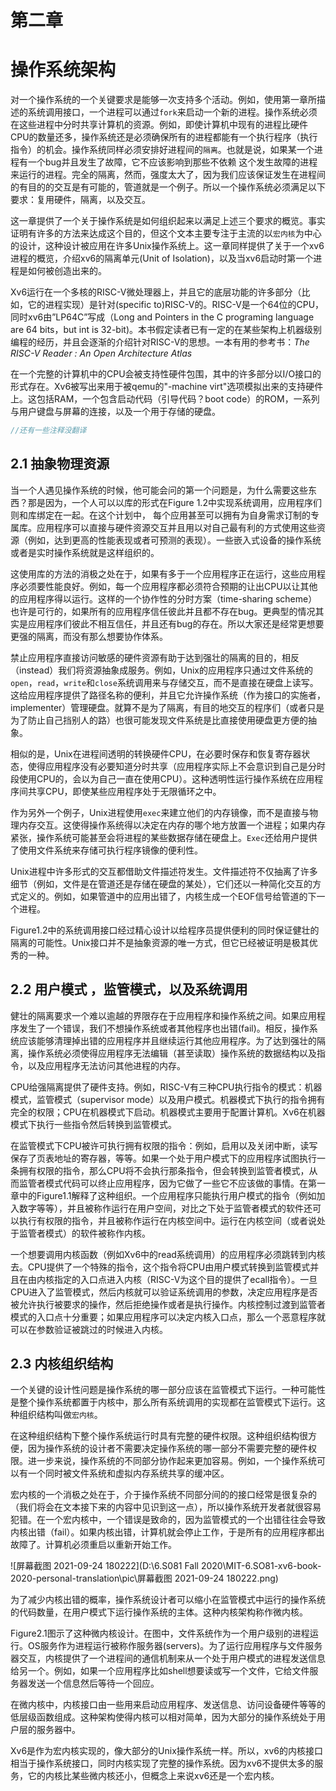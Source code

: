 # 第二章

# 操作系统架构

对一个操作系统的一个关键要求是能够一次支持多个活动。例如，使用第一章所描述的系统调用接口，一个进程可以通过`fork`来启动一个新的进程。操作系统必须在这些进程中分时共享计算机的资源。例如，即使计算机中现有的进程比硬件CPU的数量还多，操作系统还是必须确保所有的进程都能有一个执行程序（执行指令）的机会。操作系统同样必须安排好进程间的`隔离`。也就是说，如果某一个进程有一个bug并且发生了故障，它不应该影响到那些不依赖	这个发生故障的进程 	来运行的进程。完全的隔离，然而，强度太大了，因为我们应该保证发生在进程间的有目的的交互是有可能的，管道就是一个例子。所以一个操作系统必须满足以下要求：复用硬件，隔离，以及交互。

这一章提供了一个关于操作系统是如何组织起来以满足上述三个要求的概览。事实证明有许多的方法来达成这个目的，但这个文本主要专注于主流的以`宏内核`为中心的设计，这种设计被应用在许多Unix操作系统上。这一章同样提供了关于一个xv6进程的概览，介绍xv6的隔离单元(Unit of Isolation)，以及当xv6启动时第一个进程是如何被创造出来的。

Xv6运行在一个多核的RISC-V微处理器上，并且它的底层功能的许多部分（比如，它的进程实现）是针对(specific to)RISC-V的。RISC-V是一个64位的CPU，同时xv6由”LP64C”写成（Long and Pointers in the C programing language are 64 bits，but int is 32-bit)。本书假定读者已有一定的在某些架构上机器级别编程的经历，并且会逐渐的介绍针对RISC-V的思想。一本有用的参考书：*The RISC-V Reader : An Open Architecture Atlas*

在一个完整的计算机中的CPU会被支持性硬件包围，其中的许多部分以I/O接口的形式存在。Xv6被写出来用于被qemu的"-machine virt"选项模拟出来的支持硬件上。这包括RAM，一个包含启动代码（引导代码？boot code）的ROM，一系列与用户键盘与屏幕的连接，以及一个用于存储的硬盘。

```c
//还有一些注释没翻译
```

## 2.1	抽象物理资源

当一个人遇见操作系统的时候，他可能会问的第一个问题是，为什么需要这些东西？那是因为，一个人可以以库的形式在Figure 1.2中实现系统调用，应用程序们则和库绑定在一起。在这个计划中， 每个应用甚至可以拥有为自身需求订制的专属库。应用程序可以直接与硬件资源交互并且用以对自己最有利的方式使用这些资源（例如，达到更高的性能表现或者可预测的表现）。一些嵌入式设备的操作系统或者是实时操作系统就是这样组织的。

这使用库的方法的消极之处在于，如果有多于一个应用程序正在运行，这些应用程序必须要性能良好。例如，每一个应用程序都必须符合预期的让出CPU以让其他的应用程序得以运行。这样的一个协作性的分时方案（time-sharing scheme）也许是可行的，如果所有的应用程序信任彼此并且都不存在bug。更典型的情况其实是应用程序们彼此不相互信任，并且还有bug的存在。所以大家还是经常更想要更强的隔离，而没有那么想要协作体系。

禁止应用程序直接访问敏感的硬件资源有助于达到强壮的隔离的目的，相反（instead）我们将资源抽象成服务。例如，Unix的应用程序只通过文件系统的`open`，`read`，`write`和`close`系统调用来与存储交互，而不是直接在硬盘上读写。这给应用程序提供了路径名称的便利，并且它允许操作系统（作为接口的实施者，implementer）管理硬盘。就算不是为了隔离，有目的地交互的程序们（或者只是为了防止自己挡别人的路）也很可能发现文件系统是比直接使用硬盘更方便的抽象。

相似的是，Unix在进程间透明的转换硬件CPU，在必要时保存和恢复寄存器状态，使得应用程序没有必要知道分时共享（应用程序实际上不会意识到自己是分时段使用CPU的，会以为自己一直在使用CPU）。这种透明性运行操作系统在应用程序间共享CPU，即使某些应用程序处于无限循环之中。

作为另外一个例子，Unix进程使用`exec`来建立他们的内存镜像，而不是直接与物理内存交互。这使得操作系统得以决定在内存的哪个地方放置一个进程；如果内存紧张，操作系统可能甚至会将进程的某些数据存储在硬盘上。`Exec`还给用户提供了使用文件系统来存储可执行程序镜像的便利性。

Unix进程中许多形式的交互都借助文件描述符发生。文件描述符不仅抽离了许多细节（例如，文件是在管道还是存储在硬盘的某处），它们还以一种简化交互的方式定义的。例如，如果管道中的应用出错了，内核生成一个EOF信号给管道的下一个进程。

Figure1.2中的系统调用接口经过精心设计以给程序员提供便利的同时保证健壮的隔离的可能性。Unix接口并不是抽象资源的唯一方式，但它已经被证明是极其优秀的一种。

## 2.2	用户模式 ，监管模式，以及系统调用

健壮的隔离要求一个难以逾越的界限存在于应用程序和操作系统之间。如果应用程序发生了一个错误，我们不想操作系统或者其他程序也出错(fail)。相反，操作系统应该能够清理掉出错的应用程序并且继续运行其他应用程序。为了达到强壮的隔离，操作系统必须使得应用程序无法编辑（甚至读取）操作系统的数据结构以及指令，以及应用程序无法访问其他进程的内存。

CPU给强隔离提供了硬件支持。例如，RISC-V有三种CPU执行指令的模式：机器模式，监管模式（supervisor mode）以及用户模式。机器模式下执行的指令拥有完全的权限；CPU在机器模式下启动。机器模式主要用于配置计算机。Xv6在机器模式下执行一些指令然后转换到监管模式。

在监管模式下CPU被许可执行拥有权限的指令：例如，启用以及关闭中断，读写保存了页表地址的寄存器，等等。如果一个处于用户模式下的应用程序试图执行一条拥有权限的指令，那么CPU将不会执行那条指令，但会转换到监管者模式，从而监管者模式代码可以终止应用程序，因为它做了一些它不应该做的事情。在第一章中的Figure1.1解释了这种组织。一个应用程序只能执行用户模式的指令（例如加入数字等等），并且被称作运行在用户空间，对比之下处于监管者模式的软件还可以执行有权限的指令，并且被称作运行在内核空间中。运行在内核空间（或者说处于监管者模式）的软件被称作内核。

一个想要调用内核函数（例如Xv6中的read系统调用）的应用程序必须跳转到内核去。CPU提供了一个特殊的指令，这个指令将CPU由用户模式转换到监管模式并且在由内核指定的入口点进入内核（RISC-V为这个目的提供了ecall指令）。一旦CPU进入了监管模式，然后内核就可以验证系统调用的参数，决定应用程序是否被允许执行被要求的操作，然后拒绝操作或者是执行操作。内核控制过渡到监管者模式的入口点十分重要；如果应用程序可以决定内核入口点，那么一个恶意程序就可以在参数验证被跳过的时候进入内核。

## 2.3	内核组织结构

一个关键的设计性问题是操作系统的哪一部分应该在监管模式下运行。一种可能性是整个操作系统都置于内核中，那么所有系统调用的实现都在监管模式下运行。这种组织结构叫做`宏内核`。

在这种组织结构下整个操作系统运行时具有完整的硬件权限。这种组织结构很方便，因为操作系统的设计者不需要决定操作系统的哪一部分不需要完整的硬件权限。进一步来说，操作系统的不同部分协作起来更加容易。例如，一个操作系统可以有一个同时被文件系统和虚拟内存系统共享的缓冲区。

宏内核的一个消极之处在于，介于操作系统不同部分间的的接口经常是很复杂的（我们将会在文本接下来的内容中见识到这一点），所以操作系统开发者就很容易犯错。在一个宏内核中，一个错误是致命的，因为监管模式的一个出错往往会导致内核出错（fail）。如果内核出错，计算机就会停止工作，于是所有的应用程序都出故障了。计算机必须重启以重新开始工作。

![屏幕截图 2021-09-24 180222](D:\6.S081 Fall 2020\MIT-6.SO81-xv6-book-2020-personal-translation\pic\屏幕截图 2021-09-24 180222.png)

为了减少内核出错的概率，操作系统设计者可以缩小在监管模式中运行的操作系统的代码数量，在用户模式下运行操作系统的主体。这种内核架构称作微内核。

Figure2.1图示了这种微内核设计。在图中，文件系统作为一个用户级别的进程运行。OS服务作为进程运行被称作服务器(servers)。为了运行应用程序与文件服务器交互，内核提供了一个进程间的通信机制来从一个处于用户模式的进程发送信息给另一个。例如，如果一个应用程序比如shell想要读或写一个文件，它给文件服务器发送一个信息然后等待一个回应。

在微内核中，内核接口由一些用来启动应用程序、发送信息、访问设备硬件等等的低层级函数组成。这种架构使得内核可以相对简单，因为大部分的操作系统处于用户层的服务器中。

Xv6是作为宏内核实现的，像大部分的Unix操作系统一样。所以，xv6的内核接口相当于操作系统接口，同时内核实现了完整的操作系统。因为xv6不提供太多的服务，它的内核比某些微内核还小，但概念上来说xv6还是一个宏内核。
